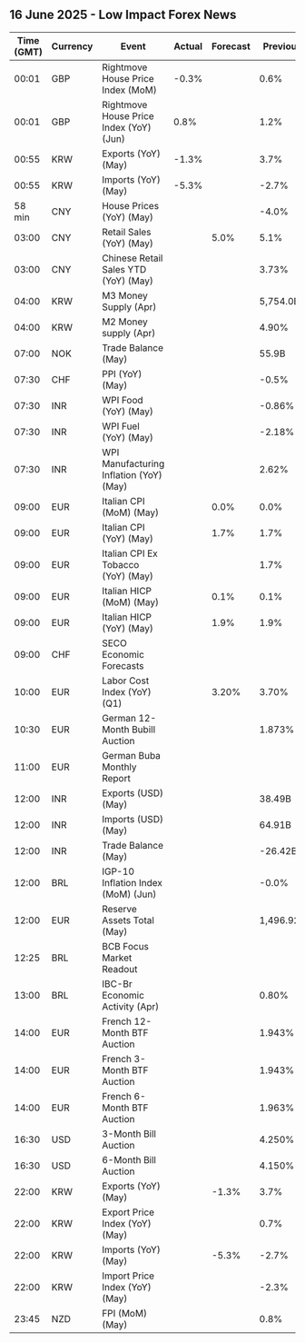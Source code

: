 ## 16 June 2025 - Low Impact Forex News

| Time (GMT) | Currency | Event | Actual | Forecast | Previous |
|------|----------|-------|--------|----------|----------|
| 00:01 | GBP | Rightmove House Price Index (MoM) | -0.3% |  | 0.6% |
| 00:01 | GBP | Rightmove House Price Index (YoY) (Jun) | 0.8% |  | 1.2% |
| 00:55 | KRW | Exports (YoY) (May) | -1.3% |  | 3.7% |
| 00:55 | KRW | Imports (YoY) (May) | -5.3% |  | -2.7% |
| 58 min | CNY | House Prices (YoY) (May) |  |  | -4.0% |
| 03:00 | CNY | Retail Sales (YoY) (May) |  | 5.0% | 5.1% |
| 03:00 | CNY | Chinese Retail Sales YTD (YoY) (May) |  |  | 3.73% |
| 04:00 | KRW | M3 Money Supply (Apr) |  |  | 5,754.0B |
| 04:00 | KRW | M2 Money supply (Apr) |  |  | 4.90% |
| 07:00 | NOK | Trade Balance (May) |  |  | 55.9B |
| 07:30 | CHF | PPI (YoY) (May) |  |  | -0.5% |
| 07:30 | INR | WPI Food (YoY) (May) |  |  | -0.86% |
| 07:30 | INR | WPI Fuel (YoY) (May) |  |  | -2.18% |
| 07:30 | INR | WPI Manufacturing Inflation (YoY) (May) |  |  | 2.62% |
| 09:00 | EUR | Italian CPI (MoM) (May) |  | 0.0% | 0.0% |
| 09:00 | EUR | Italian CPI (YoY) (May) |  | 1.7% | 1.7% |
| 09:00 | EUR | Italian CPI Ex Tobacco (YoY) (May) |  |  | 1.7% |
| 09:00 | EUR | Italian HICP (MoM) (May) |  | 0.1% | 0.1% |
| 09:00 | EUR | Italian HICP (YoY) (May) |  | 1.9% | 1.9% |
| 09:00 | CHF | SECO Economic Forecasts |  |  |  |
| 10:00 | EUR | Labor Cost Index (YoY) (Q1) |  | 3.20% | 3.70% |
| 10:30 | EUR | German 12-Month Bubill Auction |  |  | 1.873% |
| 11:00 | EUR | German Buba Monthly Report |  |  |  |
| 12:00 | INR | Exports (USD) (May) |  |  | 38.49B |
| 12:00 | INR | Imports (USD) (May) |  |  | 64.91B |
| 12:00 | INR | Trade Balance (May) |  |  | -26.42B |
| 12:00 | BRL | IGP-10 Inflation Index (MoM) (Jun) |  |  | -0.0% |
| 12:00 | EUR | Reserve Assets Total (May) |  |  | 1,496.92B |
| 12:25 | BRL | BCB Focus Market Readout |  |  |  |
| 13:00 | BRL | IBC-Br Economic Activity (Apr) |  |  | 0.80% |
| 14:00 | EUR | French 12-Month BTF Auction |  |  | 1.943% |
| 14:00 | EUR | French 3-Month BTF Auction |  |  | 1.943% |
| 14:00 | EUR | French 6-Month BTF Auction |  |  | 1.963% |
| 16:30 | USD | 3-Month Bill Auction |  |  | 4.250% |
| 16:30 | USD | 6-Month Bill Auction |  |  | 4.150% |
| 22:00 | KRW | Exports (YoY) (May) |  | -1.3% | 3.7% |
| 22:00 | KRW | Export Price Index (YoY) (May) |  |  | 0.7% |
| 22:00 | KRW | Imports (YoY) (May) |  | -5.3% | -2.7% |
| 22:00 | KRW | Import Price Index (YoY) (May) |  |  | -2.3% |
| 23:45 | NZD | FPI (MoM) (May) |  |  | 0.8% |
